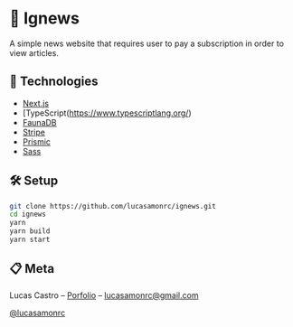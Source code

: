 
# 📰 Ignews

A simple news website that requires user to pay a subscription in order to view articles.

## 🚀 Technologies

- [Next.js](https://nextjs.org)
- [TypeScript(https://www.typescriptlang.org/)
- [FaunaDB](https://fauna.com/)
- [Stripe](https://stripe.com/)
- [Prismic](https://prismic.io/)
- [Sass](https://sass-lang.com/)

## 🛠 Setup

```sh
git clone https://github.com/lucasamonrc/ignews.git
cd ignews
yarn
yarn build
yarn start 
```
## 📋 Meta

Lucas Castro – [Porfolio](https://www.lucasacastro.dev) – lucasamonrc@gmail.com

[@lucasamonrc](https://github.com/lucasamonrc)
